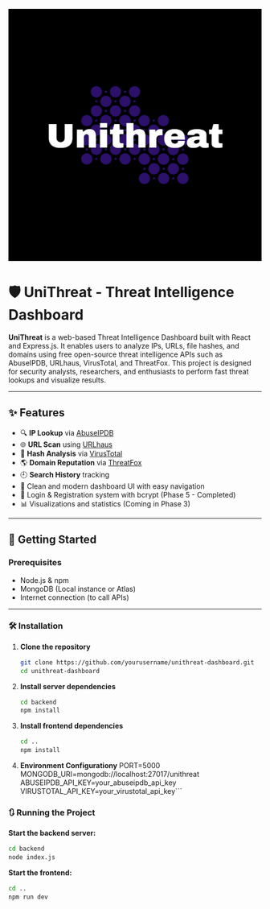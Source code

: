 ![Unithreat Logo](/Unithreat/src/images/Unithreat_Logo.png)
# 🛡️ UniThreat - Threat Intelligence Dashboard

**UniThreat** is a web-based Threat Intelligence Dashboard built with React and Express.js. It enables users to analyze IPs, URLs, file hashes, and domains using free open-source threat intelligence APIs such as AbuseIPDB, URLhaus, VirusTotal, and ThreatFox. This project is designed for security analysts, researchers, and enthusiasts to perform fast threat lookups and visualize results.

---

## ✨ Features

- 🔍 **IP Lookup** via [AbuseIPDB](https://www.abuseipdb.com/)
- 🌐 **URL Scan** using [URLhaus](https://urlhaus.abuse.ch/)
- 🧬 **Hash Analysis** via [VirusTotal](https://www.virustotal.com/)
- 🌎 **Domain Reputation** via [ThreatFox](https://threatfox.abuse.ch/)
- 🕘 **Search History** tracking
- 🧩 Clean and modern dashboard UI with easy navigation
- 🔐 Login & Registration system with bcrypt (Phase 5 - Completed)
- 📊 Visualizations and statistics (Coming in Phase 3)

---

## 🚀 Getting Started

### Prerequisites

- Node.js & npm
- MongoDB (Local instance or Atlas)
- Internet connection (to call APIs)

---

### 🛠️ Installation

1. **Clone the repository**
   ```bash
   git clone https://github.com/yourusername/unithreat-dashboard.git
   cd unithreat-dashboard
   ```

2. **Install server dependencies**
   ```bash
   cd backend
   npm install
   ```
3. **Install frontend dependencies**
   ```bash
   cd ..
   npm install
   ```
4. **Environment Configurationy**
   PORT=5000
   MONGODB_URI=mongodb://localhost:27017/unithreat
   ABUSEIPDB_API_KEY=your_abuseipdb_api_key
   VIRUSTOTAL_API_KEY=your_virustotal_api_key```
   
### 🔃 Running the Project
**Start the backend server:**
```bash
cd backend
node index.js
```
**Start the frontend:**
```bash
cd ..
npm run dev
```
